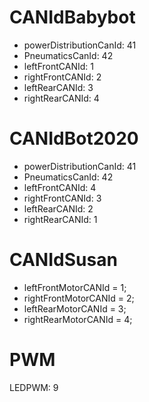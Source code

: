 # CANIdBabybot
- powerDistributionCanId: 41
- PneumaticsCanId: 42
- leftFrontCANId: 1
- rightFrontCANId: 2
- leftRearCANId:  3
- rightRearCANId:  4

# CANIdBot2020
- powerDistributionCanId: 41
- PneumaticsCanId: 42
- leftFrontCANId:  4
- rightFrontCANId:  3
- leftRearCANId:  2
- rightRearCANId:  1

# CANIdSusan
- leftFrontMotorCANId = 1;
- rightFrontMotorCANId = 2;
- leftRearMotorCANId = 3;
- rightRearMotorCANId = 4;

# PWM
LEDPWM: 9